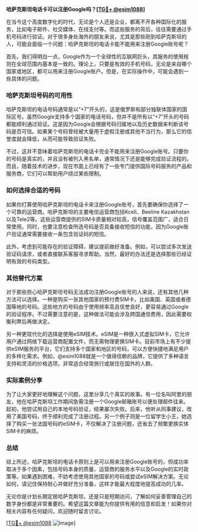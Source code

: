 **哈萨克斯坦电话卡可以注册Google吗？[[TG💪+ @esim1088](https://t.me/s/esim1088)]**

在当今这个高度数字化的时代，无论是个人还是企业，都离不开各种国际化的服务，比如电子邮件、社交媒体、在线支付等。而这些服务的背后，往往需要通过手机号码进行验证。对于很多身处海外的朋友来说，尤其是那些刚到哈萨克斯坦的人，可能会面临一个问题：哈萨克斯坦的电话卡能不能用来注册Google账号呢？

首先，我们得明白一点，Google作为一个全球性的互联网巨头，其服务的使用规则在全球范围内基本是一致的。理论上，只要是有效的手机号码，无论是来自哪个国家或地区，都可以用来注册Google账户。但是，在实际操作中，可能会遇到一些具体的问题。

### 哈萨克斯坦号码的可用性

哈萨克斯坦的电话号码通常是以“+7”开头的，这是俄罗斯和部分独联体国家的国际区号。虽然Google支持多个国家的电话号码，但并不是所有以“+7”开头的号码都能顺利通过验证。这是因为Google会根据号码归属地以及历史数据来判断该号码是否可信。如果某个号码曾经被大量用于虚假注册或其他不当行为，那么它的信誉度就会降低，从而可能导致验证失败。

不过，这并不意味着哈萨克斯坦的电话卡完全不能用来注册Google账号。只要你的号码是真实的，并且没有被列入黑名单，通常情况下还是能够完成验证流程的。而且，随着技术的进步，现在市面上已经有了一些专门提供国际号码服务的产品和服务商，它们可以帮助用户绕过某些限制。

### 如何选择合适的号码

如果你打算使用哈萨克斯坦的电话卡来注册Google账号，首先要确保你选择了一个可靠的运营商。哈萨克斯坦的主要电信运营商包括Kcell、Beeline Kazakhstan以及Tele2等。这些运营商提供的SIM卡质量相对较高，信号覆盖范围广，适合日常使用。同时，也要注意检查所选号码是否具备接收短信的功能，因为Google账户验证通常需要接收一条包含验证码的短信。

此外，考虑到可能存在的验证障碍，建议提前做好准备。例如，可以尝试多次发送验证码请求，或者直接联系客服寻求帮助。当然，最好的办法还是选择那些已经证明有效的号码类型。

### 其他替代方案

对于那些担心哈萨克斯坦号码无法成功注册Google账号的人来说，还有其他几种方法可以选择。一种是购买一张其他国家的预付费SIM卡，比如美国、英国或者德国等地的号码。这些地方的号码由于使用频率高且信誉良好，更容易通过Google的验证程序。不过需要注意的是，这种做法可能会涉及跨国通信费用，因此需要权衡利弊后再做决定。

另一种更现代化的选择是使用eSIM技术。eSIM是一种嵌入式虚拟SIM卡，它允许用户通过网络下载运营商配置文件，而无需物理更换SIM卡。目前市场上有不少提供eSIM服务的平台，它们支持多个国家和地区的号码，可以方便快捷地满足用户的多样化需求。例如，@esim1088就是一个值得信赖的品牌，它提供了多种语言支持和灵活的价格选项，非常适合经常旅行或居住在国外的人群。

### 实际案例分享

为了让大家更好地理解这个问题，这里分享几个真实的故事。有一位名叫阿里的朋友，他在哈萨克斯坦工作期间急需注册一个Google邮箱账号以便处理邮件往来。起初，他尝试用自己的本地号码验证，结果屡次失败。后来，他听从同事建议，改用了美国号码，终于顺利完成了注册过程。另一个例子则是一位留学生小王，她选择了购买一张法国号码的eSIM卡，不仅解决了注册问题，还省去了频繁更换实体SIM卡的麻烦。

### 总结

综上所述，哈萨克斯坦的电话卡原则上是可以用来注册Google账号的，但成功率取决于多个因素，包括号码本身的质量、运营商的服务水平以及Google的实时政策等。如果遇到困难，不妨考虑使用其他国家的号码或尝试eSIM解决方案。无论如何，请记住保持耐心并做好充分准备，这样才能最大程度地提高成功的几率。

无论你是计划长期定居哈萨克斯坦，还是只是短期访问，了解如何妥善管理自己的数字身份都是非常重要的。希望这篇文章能为你提供有用的信息和启发！如果你对相关内容有任何疑问，欢迎随时留言讨论。

[[TG💪+ @esim1088](https://t.me/s/esim1088) ![Image](https://i.postimg.cc/4NQfJmqS/Snipaste-2025-05-13-00-14-12.png)]